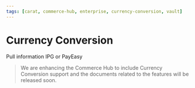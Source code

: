 ```yaml
---
tags: [carat, commerce-hub, enterprise, currency-conversion, vault]
---
```



# Currency Conversion

Pull information IPG or PayEasy

<!-- theme: danger -->
> We are enhancing the Commerce Hub to include Currency Conversion support and the documents related to the features will be released soon.
